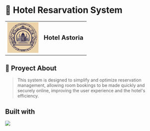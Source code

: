 # 🏨 Hotel Resarvation System
<table>
  <tr>
    <td><img src="images/logohotel.png" alt="Logo" width="100"/></td>
    <td style="vertical-align: middle; padding-left: 10px; font-size: 20px;">
      <strong>Hotel Astoria</strong>
    </td>
  </tr>
</table>

## 🧩 Proyect About
>This system is designed to simplify and optimize reservation management, allowing room bookings to be made quickly and securely online, improving the user experience and the hotel's efficiency.

## Built with
<p align="left">
  <a href="https://skillicons.dev">
    <img src="https://skillicons.dev/icons?i=react,nodejs,html,css,js,java,spring,idea,mongodb,postgres,vscode,aws,github,git,docker,windows&perline=8"/>
  </a>
</p>

   
